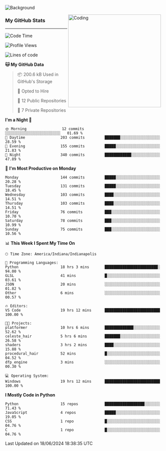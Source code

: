 ![Background](https://github.com/Nguyen-Noah/Nguyen-Noah/assets/112649680/f5d2296f-0508-400c-abcf-47c085708a2a)

<img align="right" alt="Coding" width="300" src="https://cdn.dribbble.com/users/1277312/screenshots/14733298/media/39b1045e593737587dd60e42c8422d1f.gif" >

### My GitHub Stats
---
<!--START_SECTION:waka-->
![Code Time](http://img.shields.io/badge/Code%20Time-185%20hrs%2026%20mins-blue)

![Profile Views](http://img.shields.io/badge/Profile%20Views-0-blue)

![Lines of code](https://img.shields.io/badge/From%20Hello%20World%20I%27ve%20Written-147.4%20thousand%20lines%20of%20code-blue)

**🐱 My GitHub Data** 

> 📦 200.6 kB Used in GitHub's Storage 
 > 
> 💼 Opted to Hire
 > 
> 📜 12 Public Repositories 
 > 
> 🔑 7 Private Repositories 
 > 
**I'm a Night 🦉** 

```text
🌞 Morning                12 commits          ░░░░░░░░░░░░░░░░░░░░░░░░░   01.69 % 
🌆 Daytime                203 commits         ███████░░░░░░░░░░░░░░░░░░   28.59 % 
🌃 Evening                155 commits         █████░░░░░░░░░░░░░░░░░░░░   21.83 % 
🌙 Night                  340 commits         ████████████░░░░░░░░░░░░░   47.89 % 
```
📅 **I'm Most Productive on Monday** 

```text
Monday                   144 commits         █████░░░░░░░░░░░░░░░░░░░░   20.28 % 
Tuesday                  131 commits         █████░░░░░░░░░░░░░░░░░░░░   18.45 % 
Wednesday                103 commits         ████░░░░░░░░░░░░░░░░░░░░░   14.51 % 
Thursday                 103 commits         ████░░░░░░░░░░░░░░░░░░░░░   14.51 % 
Friday                   76 commits          ███░░░░░░░░░░░░░░░░░░░░░░   10.70 % 
Saturday                 78 commits          ███░░░░░░░░░░░░░░░░░░░░░░   10.99 % 
Sunday                   75 commits          ███░░░░░░░░░░░░░░░░░░░░░░   10.56 % 
```


📊 **This Week I Spent My Time On** 

```text
🕑︎ Time Zone: America/Indiana/Indianapolis

💬 Programming Languages: 
Python                   18 hrs 3 mins       ████████████████████████░   94.00 % 
GLSL                     41 mins             █░░░░░░░░░░░░░░░░░░░░░░░░   03.61 % 
JSON                     20 mins             ░░░░░░░░░░░░░░░░░░░░░░░░░   01.82 % 
Other                    6 mins              ░░░░░░░░░░░░░░░░░░░░░░░░░   00.57 % 

🔥 Editors: 
VS Code                  19 hrs 12 mins      █████████████████████████   100.00 % 

🐱‍💻 Projects: 
platformer               10 hrs 6 mins       █████████████░░░░░░░░░░░░   52.62 % 
celeste_hair             5 hrs 6 mins        ███████░░░░░░░░░░░░░░░░░░   26.58 % 
shaders                  3 hrs 2 mins        ████░░░░░░░░░░░░░░░░░░░░░   15.88 % 
procedural_hair          52 mins             █░░░░░░░░░░░░░░░░░░░░░░░░   04.52 % 
dfp_engine               3 mins              ░░░░░░░░░░░░░░░░░░░░░░░░░   00.30 % 

💻 Operating System: 
Windows                  19 hrs 12 mins      █████████████████████████   100.00 % 
```

**I Mostly Code in Python** 

```text
Python                   15 repos            ██████████████████░░░░░░░   71.43 % 
JavaScript               4 repos             █████░░░░░░░░░░░░░░░░░░░░   19.05 % 
CSS                      1 repo              █░░░░░░░░░░░░░░░░░░░░░░░░   04.76 % 
C                        1 repo              █░░░░░░░░░░░░░░░░░░░░░░░░   04.76 % 
```




 Last Updated on 18/06/2024 18:38:35 UTC
<!--END_SECTION:waka-->

<!--
**Nguyen-Noah/Nguyen-Noah** is a ✨ _special_ ✨ repository because its `README.md` (this file) appears on your GitHub profile.

Here are some ideas to get you started:

- 🔭 I’m currently working on ...
- 🌱 I’m currently learning ...
- 👯 I’m looking to collaborate on ...
- 🤔 I’m looking for help with ...
- 💬 Ask me about ...
- 📫 How to reach me: ...
- 😄 Pronouns: ...
- ⚡ Fun fact: ...
-->
